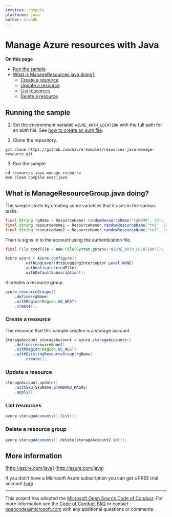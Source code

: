 ```yaml
---
services: compute
platforms: java
author: alvadb
---
```


# Manage Azure resources with  Java

**On this page**

- [Run the sample](#run)
- [What is ManageResources.java doing?](#example)
   - [Create a resource](#create)
   - [Update a resource](#update)
   - [List resources](#list)
   - [Delete a resource](#delete)
 
<a id="run"></a>
## Running the sample

1. Set the environment variable `AZURE_AUTH_LOCATION` with the full path for an auth file. See [how to create an auth file](https://github.com/Azure/azure-sdk-for-java/blob/master/AUTH.md).

2. Clone the repository.

```
git clone https://github.com/Azure-Samples/resources-java-manage-resource.git
```

3. Run the sample

```
cd resources-java-manage-resource
mvn clean compile exec:java
```

<a id="example"></a>
## What is ManageResourceGroup.java doing?

The sample starts by creating some variables that it uses in the various tasks.

```java
final String rgName = ResourceNamer.randomResourceName("rgRSMA", 24);
final String resourceName1 = ResourceNamer.randomResourceName("rn1", 24);
final String resourceName2 = ResourceNamer.randomResourceName("rn2", 24);
```

Then is signs in to the account using the authentication file.

```java
final File credFile = new File(System.getenv("AZURE_AUTH_LOCATION"));

Azure azure = Azure.configure()
        .withLogLevel(HttpLoggingInterceptor.Level.NONE)
        .authenticate(credFile)
        .withDefaultSubscription();
```

It creates a resource group.

```java
azure.resourceGroups()
    .define(rgName)
    .withRegion(Region.US_WEST)
    .create();
```

<a id="create"></a>
### Create a resource

The resource that this sample creates is a storage account.

```java
StorageAccount storageAccount = azure.storageAccounts()
    .define(resourceName1)
    .withRegion(Region.US_WEST)
    .withExistingResourceGroup(rgName)
        .create();
```

<a id="update"></a>
### Update a resource

```java
storageAccount.update()
    .withSku(SkuName.STANDARD_RAGRS)
    .apply();
```

<a id="list"></a>
### List resources

```java
azure.storageAccounts().list();
```

<a id="delete"></a>
### Delete a resource group

```java
azure.storageAccounts().delete(storageAccount2.id());
```

## More information ##

[http://azure.com/java] (http://azure.com/java)

If you don't have a Microsoft Azure subscription you can get a FREE trial account [here](http://go.microsoft.com/fwlink/?LinkId=330212)

---

This project has adopted the [Microsoft Open Source Code of Conduct](https://opensource.microsoft.com/codeofconduct/). For more information see the [Code of Conduct FAQ](https://opensource.microsoft.com/codeofconduct/faq/) or contact [opencode@microsoft.com](mailto:opencode@microsoft.com) with any additional questions or comments.
